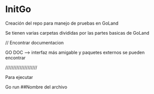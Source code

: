 # InitGo
Creación del repo para manejo de pruebas en GoLand

Se tienen varias carpetas divididas por las partes basicas de GoLand

// Encontrar documentacion 

GO DOC --> interfaz más amigable y paquetes externos se pueden encontrar

////////////////////

Para ejecutar 

Go run ##Nombre del archivo